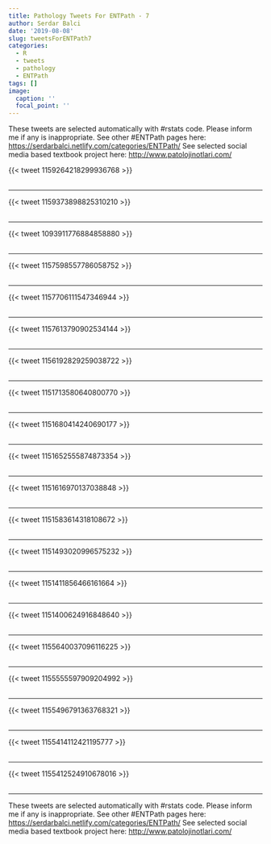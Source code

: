 ```yaml
---
title: Pathology Tweets For ENTPath - 7
author: Serdar Balci
date: '2019-08-08'
slug: tweetsForENTPath7
categories:
  - R
  - tweets
  - pathology
  - ENTPath
tags: []
image:
  caption: ''
  focal_point: ''
---
```



These tweets are selected automatically with #rstats code. Please inform me if any is inappropriate.
See other #ENTPath pages here: https://serdarbalci.netlify.com/categories/ENTPath/ 
See selected social media based textbook project here: http://www.patolojinotlari.com/

{{< tweet 1159264218299936768 >}}
<br>
<br>
<hr>
{{< tweet 1159373898825310210 >}}
<br>
<br>
<hr>
{{< tweet 1093911776884858880 >}}
<br>
<br>
<hr>
{{< tweet 1157598557786058752 >}}
<br>
<br>
<hr>
{{< tweet 1157706111547346944 >}}
<br>
<br>
<hr>
{{< tweet 1157613790902534144 >}}
<br>
<br>
<hr>
{{< tweet 1156192829259038722 >}}
<br>
<br>
<hr>
{{< tweet 1151713580640800770 >}}
<br>
<br>
<hr>
{{< tweet 1151680414240690177 >}}
<br>
<br>
<hr>
{{< tweet 1151652555874873354 >}}
<br>
<br>
<hr>
{{< tweet 1151616970137038848 >}}
<br>
<br>
<hr>
{{< tweet 1151583614318108672 >}}
<br>
<br>
<hr>
{{< tweet 1151493020996575232 >}}
<br>
<br>
<hr>
{{< tweet 1151411856466161664 >}}
<br>
<br>
<hr>
{{< tweet 1151400624916848640 >}}
<br>
<br>
<hr>
{{< tweet 1155640037096116225 >}}
<br>
<br>
<hr>
{{< tweet 1155555597909204992 >}}
<br>
<br>
<hr>
{{< tweet 1155496791363768321 >}}
<br>
<br>
<hr>
{{< tweet 1155414112421195777 >}}
<br>
<br>
<hr>
{{< tweet 1155412524910678016 >}}
<br>
<br>
<hr>


These tweets are selected automatically with #rstats code. Please inform me if any is inappropriate.
See other #ENTPath pages here: https://serdarbalci.netlify.com/categories/ENTPath/ 
See selected social media based textbook project here: http://www.patolojinotlari.com/
